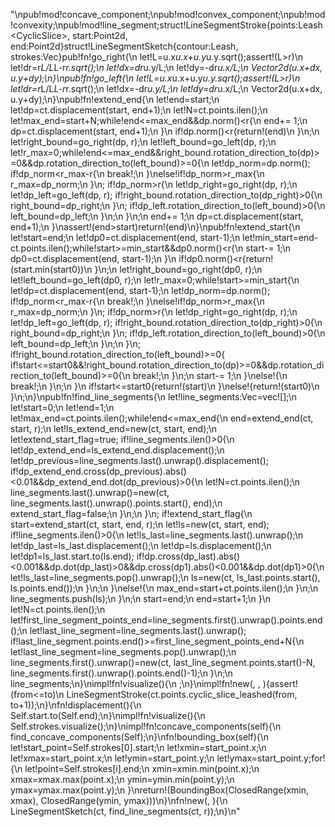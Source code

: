 "\npub!mod!concave_component;\npub!mod!convex_component;\npub!mod!convexity;\npub!mod!line_segment;struct!LineSegmentStroke{points:Leash<CyclicSlice<Point2d>>, start:Point2d, end:Point2d}struct!LineSegmentSketch{contour:Leash<RawContour>, strokes:Vec<LineSegmentStroke>}pub!fn!go_right{\n    let!L=u.x*u.x+u.y*u.y.sqrt();assert!(L>r)\n    let!dr=r*L/L*L-r*r.sqrt();\n    let!dx=dr*u.y/L;\n    let!dy=-dr*u.x/L;\n    Vector2d(u.x+dx, u.y+dy);\n}\npub!fn!go_left{\n    let!L=u.x*u.x+u.y*u.y.sqrt();assert!(L>r)\n    let!dr=r*L/L*L-r*r.sqrt();\n    let!dx=-dr*u.y/L;\n    let!dy=dr*u.x/L;\n    Vector2d(u.x+dx, u.y+dy);\n}\npub!fn!extend_end{\n    let!end=start;\n    let!dp=ct.displacement(start, end+1);\n    let!N=ct.points.ilen();\n    let!max_end=start+N;while!end<=max_end&&dp.norm()<r{\n        end+= 1;\n        dp=ct.displacement(start, end+1);\n    }\n    if!dp.norm()<r{return!(end)\n    }\n;\n    let!right_bound=go_right(dp, r);\n    let!left_bound=go_left(dp, r);\n    let!r_max=0;while!end<=max_end&&right_bound.rotation_direction_to(dp)>=0&&dp.rotation_direction_to(left_bound)>=0{\n        let!dp_norm=dp.norm();        if!dp_norm<r_max-r{\n            break!;\n        }\nelse!if!dp_norm>r_max{\n            r_max=dp_norm;\n        }\n;        if!dp_norm>r{\n            let!dp_right=go_right(dp, r);\n            let!dp_left=go_left(dp, r);            if!right_bound.rotation_direction_to(dp_right)>0{\n                right_bound=dp_right;\n            }\n;            if!dp_left.rotation_direction_to(left_bound)>0{\n                left_bound=dp_left;\n            }\n;\n        }\n;\n        end+= 1;\n        dp=ct.displacement(start, end+1);\n    }\nassert!(end>start)return!(end)\n}\npub!fn!extend_start{\n    let!start=end;\n    let!dp0=ct.displacement(end, start-1);\n    let!min_start=end-ct.points.ilen();while!start>=min_start&&dp0.norm()<r{\n        start-= 1;\n        dp0=ct.displacement(end, start-1);\n    }\n    if!dp0.norm()<r{return!(start.min(start0))\n    }\n;\n    let!right_bound=go_right(dp0, r);\n    let!left_bound=go_left(dp0, r);\n    let!r_max=0;while!start>=min_start{\n        let!dp=ct.displacement(end, start-1);\n        let!dp_norm=dp.norm();        if!dp_norm<r_max-r{\n            break!;\n        }\nelse!if!dp_norm>r_max{\n            r_max=dp_norm;\n        }\n;        if!dp_norm>r{\n            let!dp_right=go_right(dp, r);\n            let!dp_left=go_left(dp, r);            if!right_bound.rotation_direction_to(dp_right)>0{\n                right_bound=dp_right;\n            }\n;            if!dp_left.rotation_direction_to(left_bound)>0{\n                left_bound=dp_left;\n            }\n;\n        }\n;        if!right_bound.rotation_direction_to(left_bound)>=0{            if!start<=start0&&!right_bound.rotation_direction_to(dp)>=0&&dp.rotation_direction_to(left_bound)>=0{\n                break!;\n            }\n;\n            start-= 1;\n        }\nelse!{\n            break!;\n        }\n;\n    }\n    if!start<=start0{return!(start)\n    }\nelse!{return!(start0)\n    }\n;\n}\npub!fn!find_line_segments{\n    let!line_segments:Vec<LineSegmentStroke>=vec![];\n    let!start=0;\n    let!end=1;\n    let!max_end=ct.points.ilen();while!end<=max_end{\n        end=extend_end(ct, start, r);\n        let!ls_extend_end=new(ct, start, end);\n        let!extend_start_flag=true;        if!line_segments.ilen()>0{\n            let!dp_extend_end=ls_extend_end.displacement();\n            let!dp_previous=line_segments.last().unwrap().displacement();            if!dp_extend_end.cross(dp_previous).abs()<0.01&&dp_extend_end.dot(dp_previous)>0{\n                let!N=ct.points.ilen();\n                line_segments.last().unwrap()=new(ct, line_segments.last().unwrap().points.start(), end);\n                extend_start_flag=false;\n            }\n;\n        }\n;        if!extend_start_flag{\n            start=extend_start(ct, start, end, r);\n            let!ls=new(ct, start, end);            if!line_segments.ilen()>0{\n                let!ls_last=line_segments.last().unwrap();\n                let!dp_last=ls_last.displacement();\n                let!dp=ls.displacement();\n                let!dp1=ls_last.start.to(ls.end);                if!dp.cross(dp_last).abs()<0.001&&dp.dot(dp_last)>0&&dp.cross(dp1).abs()<0.001&&dp.dot(dp1)>0{\n                    let!ls_last=line_segments.pop().unwrap();\n                    ls=new(ct, ls_last.points.start(), ls.points.end());\n                }\n;\n            }\nelse!{\n                max_end=start+ct.points.ilen();\n            }\n;\n            line_segments.push(ls);\n        }\n;\n        start=end;\n        end=start+1;\n    }\n    let!N=ct.points.ilen();\n    let!first_line_segment_points_end=line_segments.first().unwrap().points.end();\n    let!last_line_segment=line_segments.last().unwrap();    if!last_line_segment.points.end()>=first_line_segment_points_end+N{\n        let!last_line_segment=line_segments.pop().unwrap();\n        line_segments.first().unwrap()=new(ct, last_line_segment.points.start()-N, line_segments.first().unwrap().points.end()-1);\n    }\n;\n    line_segments;\n}\nimpl!fn!visualize(){\n    ;\n}\nimpl!fn!new(, , ){assert!(from<=to)\n    LineSegmentStroke(ct.points.cyclic_slice_leashed(from, to+1));\n}\nfn!displacement(){\n    Self.start.to(Self.end);\n}\nimpl!fn!visualize(){\n    Self.strokes.visualize();\n}\nimpl!fn!concave_components(self){\n    find_concave_components(Self);\n}\nfn!bounding_box(self){\n    let!start_point=Self.strokes[0].start;\n    let!xmin=start_point.x;\n    let!xmax=start_point.x;\n    let!ymin=start_point.y;\n    let!ymax=start_point.y;for!{\n        let!point=Self.strokes[i].end;\n        xmin=xmin.min(point.x);\n        xmax=xmax.max(point.x);\n        ymin=ymin.min(point.y);\n        ymax=ymax.max(point.y);\n    }\nreturn!(BoundingBox(ClosedRange(xmin, xmax), ClosedRange(ymin, ymax)))\n}\nfn!new(, ){\n    LineSegmentSketch(ct, find_line_segments(ct, r));\n}\n"